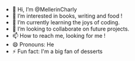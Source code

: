 - 👋 Hi, I’m @MellerinCharly
- 👀 I’m interested in books, writing and food !
- 🌱 I’m currently learning the joys of coding.
- 💞️ I’m looking to collaborate on future projects.
- 📫 How to reach me, looking for me !
- 😄 Pronouns: He
- ⚡ Fun fact: I'm a big fan of desserts
<!---
MellerinCharly/MellerinCharly is a ✨ special ✨ repository because its `README.md` (this file) appears on your GitHub profile.
You can click the Preview link to take a look at your changes.
--->
